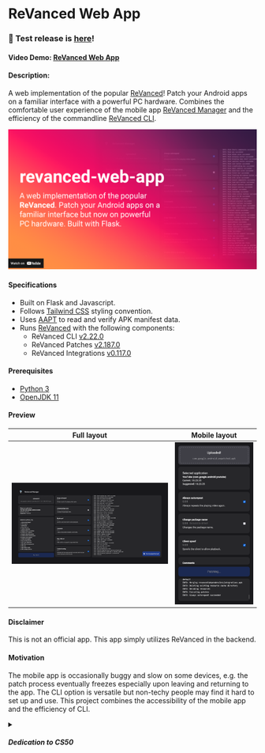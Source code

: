 # ReVanced Web App
### 📢 Test release is [here](https://github.com/exconvinced/revanced-web-app/releases/tag/v0.0.0-dev)!

#### Video Demo:  [ReVanced Web App](https://youtu.be/-MK7L0JYTxU)

#### Description:

A web implementation of the popular [ReVanced](https://github.com/ReVanced)!
Patch your Android apps on a familiar interface with a powerful PC hardware.
Combines the comfortable user experience of the mobile app [ReVanced Manager](https://github.com/revanced/revanced-manager) and the efficiency of the commandline [ReVanced CLI](https://github.com/revanced/revanced-cli).

[![Watch the video](./.preview/thumbnail.png)](https://youtu.be/-MK7L0JYTxU)

#### Specifications

- Built on Flask and Javascript.
- Follows [Tailwind CSS](https://tailwindcss.com/) styling convention.
- Uses [AAPT](https://github.com/exconvinced/aapt) to read and verify APK manifest data.
- Runs [ReVanced](https://github.com/ReVanced) with the following components:
  - ReVanced CLI [v2.22.0](https://github.com/ReVanced/revanced-cli/releases/tag/v2.22.0)
  - ReVanced Patches [v2.187.0](https://github.com/ReVanced/revanced-patches/releases/tag/v2.187.0)
  - ReVanced Integrations [v0.117.0](https://github.com/ReVanced/revanced-integrations/releases/tag/v0.117.0)

#### Prerequisites
- [Python 3](https://www.python.org/downloads/release/python-3106/)
- [OpenJDK 11](https://jdk.java.net/archive/)

#### Preview

Full layout             |  Mobile layout
:-------------------------:|:-------------------------:
![image](./.preview/full_new.png)  |  ![image](./.preview/mobile.png)

<!-- #### Prerequisites
Download [Java SDK 11.0.2](https://jdk.java.net/archive/). 
Finally, extract it into `/revanced` directory, then rename the extracted folder as `jdk`.
The complete path for Java should now be `/revanced/jdk/bin/java.exe`. -->


#### Disclaimer
This is not an official app. This app simply utilizes ReVanced in the backend.

#### Motivation

The mobile app is occasionally buggy and slow on some devices,
e.g. the patch process eventually freezes especially upon leaving and returning to the app. 
The CLI option is versatile but non-techy people may find it hard to set up and use.
This project combines the accessibility of the mobile app and the efficiency of CLI.

<details>
<summary><h5>Dedication to CS50</h5></summary>
  I needed to build something for the <a href="https://www.edx.org/course/introduction-computer-science-harvardx-cs50x">CS50</a> final project.
  I completed this project in 3 days, thanks to ChatGPT for helping me troubleshoot errors.
  This is relatively easier than solving the Tideman problem set!
  <br><br>
  I learned a lot about the communication logic between `app.routes` in Flask and `event.sources` in Javascript. 
  I should study proper coding paradigms for writing cleaner code for my next project.
</details>
